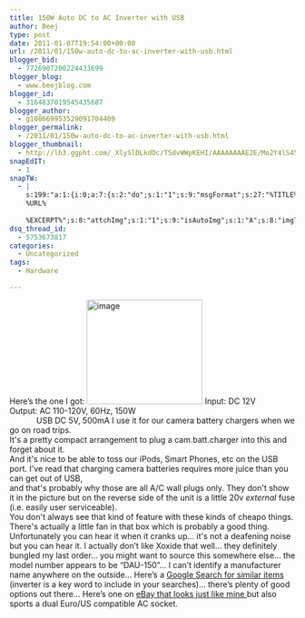 ```yaml
---
title: 150W Auto DC to AC Inverter with USB
author: Beej
type: post
date: 2011-01-07T19:54:00+00:00
url: /2011/01/150w-auto-dc-to-ac-inverter-with-usb.html
blogger_bid:
  - 7726907200224433699
blogger_blog:
  - www.beejblog.com
blogger_id:
  - 3164837019545435687
blogger_author:
  - g108669953529091704409
blogger_permalink:
  - /2011/01/150w-auto-dc-to-ac-inverter-with-usb.html
blogger_thumbnail:
  - http://lh3.ggpht.com/_XlySlDLkdOc/TSdvWWpKEHI/AAAAAAAAE2E/Mo2Y4lS45ZA/image%5B3%5D.png?imgmax=800
snapEdIT:
  - 1
snapTW:
  - |
    s:199:"a:1:{i:0;a:7:{s:2:"do";s:1:"1";s:9:"msgFormat";s:27:"%TITLE%
    %URL%
    
    %EXCERPT%";s:8:"attchImg";s:1:"1";s:9:"isAutoImg";s:1:"A";s:8:"imgToUse";s:0:"";s:9:"isAutoURL";s:1:"A";s:8:"urlToUse";s:0:"";}}";
dsq_thread_id:
  - 5753673817
categories:
  - Uncategorized
tags:
  - Hardware

---
```

Here’s the one I got: <a href="http://www.xoxide.com/150w-acpower-inverter-usb.html" target="_blank"><img style="background-image: none; border-right-width: 0px; padding-left: 0px; padding-right: 0px; display: inline; border-top-width: 0px; border-bottom-width: 0px; border-left-width: 0px; padding-top: 0px" title="image" border="0" alt="image" src="http://lh3.ggpht.com/_XlySlDLkdOc/TSdvWWpKEHI/AAAAAAAAE2E/Mo2Y4lS45ZA/image%5B3%5D.png?imgmax=800" width="204" height="184" /></a> Input: DC 12V   
Output: AC 110-120V, 60Hz, 150W   
&#160;&#160;&#160;&#160;&#160;&#160;&#160;&#160;&#160;&#160;&#160; USB DC 5V, 500mA I use it for our camera battery chargers when we go on road trips.   
It's a pretty compact arrangement to plug a cam.batt.charger into this and forget about it.   
And it's nice to be able to toss our iPods, Smart Phones, etc on the USB port. I've read that charging camera batteries requires more juice than you can get out of USB,   
and that's probably why those are all A/C wall plugs only. They don't show it in the picture but on the reverse side of the unit is a little 20v _external_ fuse (i.e. easily user serviceable).   
You don't always see that kind of feature with these kinds of cheapo things. There's actually a little fan in that box which is probably a good thing.   
Unfortunately you can hear it when it cranks up... it's not a deafening noise but you can hear it. I actually don’t like Xoxide that well… they definitely bungled my last order… you might want to source this somewhere else… the model number appears to be “DAU-150”… I can’t identify a manufacturer name anywhere on the outside… Here’s a <a href="http://www.google.com/webhp#q=150w+inverter+usb&hl=en&tbs=shop:1,p_ord:p" target="_blank">Google Search for similar items</a> (inverter is a key word to include in your searches)… there’s plenty of good options out there… Here’s one on <a href="http://cgi.ebay.com/ws/eBayISAPI.dll?ViewItem&item=230517351522#vi-content" target="_blank">eBay that looks just like mine </a>but also sports a dual Euro/US compatible AC socket.